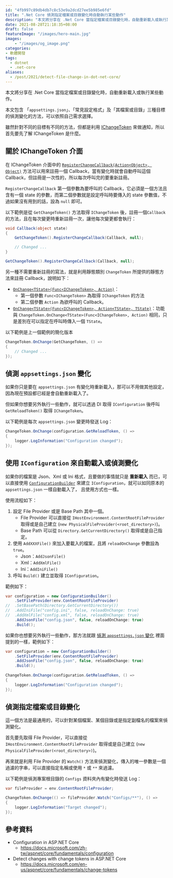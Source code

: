 ```yaml
---
id: "4fb997c89db4db7c8c53e9a2dcd27ee5b985e6fd"
title: ".Net Core 偵測指定檔案或目錄變化時自動執行某些動作"
description: "本文將分享在 .Net Core 當指定檔案或目錄變化時，自動重新載入或執行某些動作。"
date: 2021-08-28T21:18:35+08:00
draft: false
featureImage: "/images/hero-main.jpg"
images:
    - "/images/og_image.png"
categories:
- 軟體開發
tags:
  - dotnet
  - .net-core
aliases:
  - /post/2021/detect-file-change-in-dot-net-core/
---
```


本文將分享在 .Net Core 當指定檔案或目錄變化時，自動重新載入或執行某些動作。

<!--more-->

本文包含 「`appsettings.json`」、「常見設定格式」及「其檔案或目錄」三種目標的偵測變化的方法，可以依照自己需求選擇。

雖然針對不同的目標有不同的方法，但都是利用 [IChangeToken](https://docs.microsoft.com/zh-tw/dotnet/api/microsoft.extensions.primitives.ichangetoken) 來做通知，所以首先要先了解 IChangeToken 是什麼。

## 關於 IChangeToken 介面

在 IChangeToken 介面中的 [`RegisterChangeCallback(Action<Object>, Object)`](https://docs.microsoft.com/en-us/dotnet/api/microsoft.extensions.primitives.ichangetoken.registerchangecallback) 方法可以用來註冊一個 Callback，當有變化時就會自動呼叫這個 Callback，但註冊是一次性的，所以每次呼叫完的要重新註冊。

`RegisterChangeCallback` 第一個參數為要呼叫的 Callback，它必須是一個方法且含有一個 state 的參數，而第二個參數就是設定呼叫時要傳入的 state 參數值，不過如果沒有用到的話，設為 `null` 即可。

以下範例是從 `GetChangeToken()` 方法取得 `IChangeToken` 後，註冊一個`Callback` 的方法，且在每次變更時重新註冊一次，讓他每次變更都會執行：

```csharp
void Callback(object state)
{
    GetChangeToken().RegisterChangeCallback(Callback, null);

    // Changed ...
}

GetChangeToken().RegisterChangeCallback(Callback, null);
```

另一種不需要重新註冊的寫法，就是利用靜態類別 `ChangeToken` 所提供的靜態方法來註冊 Callback，說明如下：
 
- [`OnChange<TState>(Func<IChangeToken>, Action)`](https://docs.microsoft.com/en-us/dotnet/api/microsoft.extensions.primitives.changetoken.onchange)：
  - 第一個參數 `Func<IChangeToken>` 為取得 `IChangeToken` 的方法
  - 第二個參數 `Action` 為欲呼叫的 Callback。
- [`OnChange<TState>(Func<IChangeToken>, Action<TState>, TState)`](https://docs.microsoft.com/en-us/dotnet/api/microsoft.extensions.primitives.changetoken.onchange)：功能與 `ChangeToken.OnChange<TState>(Func<IChangeToken>, Action)` 相同，只是差別在可以指定在呼叫時傳入一個 `TState`。

以下範例是上一個範例的簡化版本

```csharp
ChangeToken.OnChange(GetChangeToken, () =>
{
    // Changed ...
});
```

## 偵測 `appsettings.json` 變化

如果你只是要在 `appsettings.json` 有變化時重新載入，那可以不用做其他設定，因為現在預設都已經是會自動重新載入了。

但如果你想要另外執行一些動作，就可以透過 DI 取得 `IConfiguration` 後呼叫 `GetReloadToken()` 取得 `IChangeToken`。

以下範例是每次 `appsettings.json` 變更時發送 Log：

```csharp
ChangeToken.OnChange(configuration.GetReloadToken, () =>
{
    logger.LogInformation("Configuration changed");
});
```

## 使用 `IConfiguration` 來自動載入或偵測變化

如果你的檔案是 Json、Xml 或 Ini 格式，且要做的事情就只是 **重新載入** 而已，可以直接使用 [`ConfigurationBuilder`](https://docs.microsoft.com/zh-tw/dotnet/api/microsoft.extensions.configuration.configurationbuilder) 來建立 `IConfiguration`，就可以如同原本的 `appsettings.json` 一樣自動載入了，
且使用方式也一樣。

使用流程如下：

1. 設定 File Provider 或是 Base Path 其中一個。
    - File Provider 可以直接從 `IHostEnvironment.ContentRootFileProvider` 取得或是自己建立 (`new PhysicalFileProvider(<root_directory>)`)。
    - Base Path 可以從 `Directory.GetCurrentDirectory()` 取得或是自己指定。
2. 使用 `AddXXXFile()` 來加入要載入的檔案，且將 `reloadOnChange` 參數設為 `true`。
    - Json：`AddJsonFile()`
    - Xml：`AddXmlFile()`
    - Ini：`AddIniFile()`
3. 呼叫 `Build()` 建立並取得 `IConfiguration`。

範例如下：

```csharp
var configuration = new ConfigurationBuilder()
    .SetFileProvider(env.ContentRootFileProvider)
//  .SetBasePath(Directory.GetCurrentDirectory())
//  .AddIniFile("config.ini", false, reloadOnChange: true)
//  .AddXmlFile("config.xml", false, reloadOnChange: true)
    .AddJsonFile("config.json", false, reloadOnChange: true)
    .Build();
```

如果你也想要另外執行一些動作，那方法就跟 [偵測 `appsettings.json` 變化](#偵測-appsettings-json-變化) 裡面提到的一樣，範例如下：

```csharp
var configuration = new ConfigurationBuilder()
    .SetFileProvider(env.ContentRootFileProvider)
    .AddJsonFile("config.json", false, reloadOnChange: true)
    .Build();
    
ChangeToken.OnChange(configuration.GetReloadToken, () =>
{
    logger.LogInformation("Configuration changed");
});
```

## 偵測指定檔案或目錄變化

這一個方法是最通用的，可以針對某個檔案、某個目錄或是指定副檔名的檔案來偵測變化。

首先要先取得 File Provider，可以直接從 `IHostEnvironment.ContentRootFileProvider` 取得或是自己建立 (`new PhysicalFileProvider(<root_directory>)`)。

再來就是利用 File Provider 的 `Watch()` 方法來偵測變化，傳入的唯一參數是一個過濾的字串，可以直接指定名稱或使用 `*` 或 `**` 來過濾。

以下範例是偵測專案根目錄的 `Configs` 資料夾內有變化時發送 Log：

```csharp
var fileProvider = env.ContentRootFileProvider;

ChangeToken.OnChange(() => fileProvider.Watch("Configs/**"), () =>
{
    logger.LogInformation("Target changed");
});
```

## 參考資料

- Configuration in ASP.NET Core
  - https://docs.microsoft.com/zh-tw/aspnet/core/fundamentals/configuration
- Detect changes with change tokens in ASP.NET Core
  - https://docs.microsoft.com/en-us/aspnet/core/fundamentals/change-tokens
